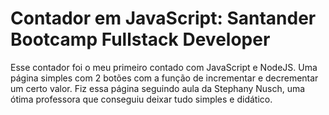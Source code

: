 # Contador em JavaScript: Santander Bootcamp Fullstack Developer
    
Esse contador foi o meu primeiro contado com JavaScript e NodeJS. Uma página simples com 2 botões com a função de incrementar e decrementar um certo valor. Fiz essa página seguindo aula da Stephany Nusch, uma ótima professora que conseguiu deixar tudo simples e didático.